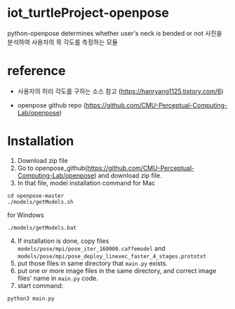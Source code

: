 # iot_turtleProject-openpose
python-openpose determines whether user's neck is bended or not
사진을 분석하여 사용자의 목 각도를 측정하는 모듈


# reference
- 사용자의 허리 각도를 구하는 소스 참고
(https://hanryang1125.tistory.com/6)

- openpose github repo 
(https://github.com/CMU-Perceptual-Computing-Lab/openpose)

# Installation
1. Download zip file
2. Go to openpose_github(https://github.com/CMU-Perceptual-Computing-Lab/openpose) and download zip file.
3. In that file, model installation command 
for Mac
```
cd openpose-master
./models/getModels.sh
```
for Windows
```
./models/getModels.bat
```
4. If installation is done, copy files `models/pose/mpi/pose_iter_160000.caffemodel` and `models/pose/mpi/pose_deploy_linevec_faster_4_stages.prototxt`
5. put those files in same directory that `main.py` exists.
6. put one or more image files in the same directory, and correct image files' name in `main.py` code.
7. start command:
```
python3 main.py
```
